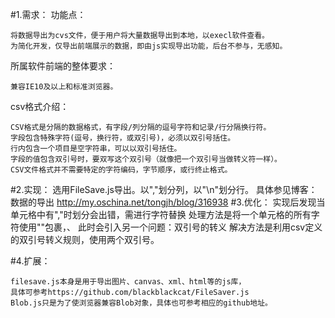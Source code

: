 #1.需求：
功能点：

	将数据导出为cvs文件，便于用户将大量数据导出到本地，以execl软件查看。
	为简化开发，仅导出前端展示的数据，即由js实现导出功能，后台不参与，无感知。

所属软件前端的整体要求：

	兼容IE10及以上和标准浏览器。

csv格式介绍：

	CSV格式是分隔的数据格式，有字段/列分隔的逗号字符和记录/行分隔换行符。
	字段包含特殊字符(逗号，换行符，或双引号)，必须以双引号括住。
 	行内包含一个项目是空字符串，可以以双引号括住。
	字段的值包含双引号时，要双写这个双引号（就像把一个双引号当做转义符一样）。
	CSV文件格式并不需要特定的字符编码，字节顺序，或行终止格式。

#2.实现：
	选用FileSave.js导出。以","划分列，以"\n"划分行。
	具体参见博客：
	数据的导出
	http://my.oschina.net/tongjh/blog/316938
#3.优化：
	实现后发现当单元格中有","时划分会出错，需进行字符替换
	处理方法是将一个单元格的所有字符使用""包裹，、
	此时会引入另一个问题：双引号的转义
	解决方法是利用csv定义的双引号转义规则，使用两个双引号。
	
#4.扩展：

	filesave.js本身是用于导出图片、canvas、xml、html等的js库，
	具体可参考https://github.com/blackblackcat/FileSaver.js
	Blob.js只是为了使浏览器兼容Blob对象，具体也可参考相应的github地址。
